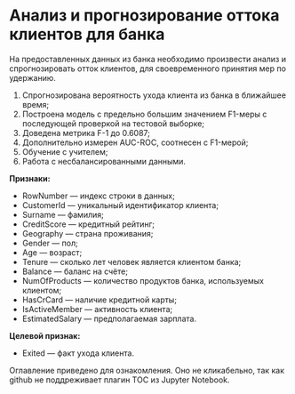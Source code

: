 # Анализ и прогнозирование оттока клиентов для банка

На предоставленных данных из банка необходимо произвести анализ и спрогнозировать отток клиентов, для своевременного принятия мер по удержанию.

1. Спрогнозирована вероятность ухода клиента из банка в ближайшее время;
2. Построена модель с предельно большим значением F1-меры с последующей проверкой на тестовой выборке; 
3. Доведена метрика F-1 до 0.6087; 
4. Дополнительно измерен AUC-ROC, соотнесен с F1-мерой;
5. Обучение с учителем; 
6. Работа с несбалансированными данными.

**Признаки:**

- RowNumber — индекс строки в данных;
- CustomerId — уникальный идентификатор клиента;
- Surname — фамилия;
- CreditScore — кредитный рейтинг;
- Geography — страна проживания;
- Gender — пол;
- Age — возраст;
- Tenure — сколько лет человек является клиентом банка;
- Balance — баланс на счёте;
- NumOfProducts — количество продуктов банка, используемых клиентом;
- HasCrCard — наличие кредитной карты;
- IsActiveMember — активность клиента;
- EstimatedSalary — предполагаемая зарплата.

**Целевой признак:**

- Exited — факт ухода клиента.

Оглавление приведено для ознакомления. Оно не кликабельно, так как github не поддреживает плагин TOC из Jupyter Notebook.
